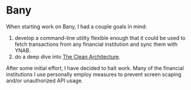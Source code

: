 # Bany #
When starting work on Bany, I had a couple goals in mind:

1. develop a command-line utility flexible enough that it could be used to fetch transactions from any financial institution and sync them with YNAB.
1. do a deep dive into [The Clean Architecture](https://blog.cleancoder.com/uncle-bob/2012/08/13/the-clean-architecture.html).

After some initial effort, I have decided to halt work. Many of the financial institutions I use personally employ measures to prevent screen scaping and/or unauthorized API usage.
